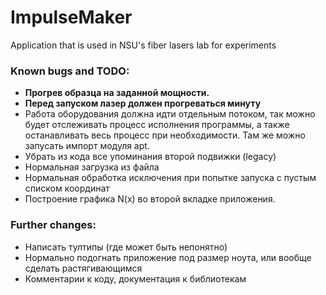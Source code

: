 # ImpulseMaker
 Application that is used in NSU's fiber lasers lab for experiments
 
 ### Known bugs and TODO:
* **Прогрев образца на заданной мощности.**
* **Перед запуском лазер должен прогреваться минуту**
* Работа оборудования должна идти отдельным потоком, так можно будет отслеживать процесс исполнения программы, а также останавливать весь процесс при необходимости.  Там же можно запусать импорт модуля apt.
* Убрать из кода все упоминания второй подвижки (legacy)
* Нормальная загрузка из файла
* Нормальная обработка исключения при попытке запуска с пустым списком координат
* Построение графика N(x) во второй вкладке приложения.
 
 ### Further changes:
 * Написать тултипы (где может быть непонятно)
 * Нормально подогнать приложение под размер ноута, или вообще сделать растягивающимся
 * Комментарии к коду, документация к библиотекам

